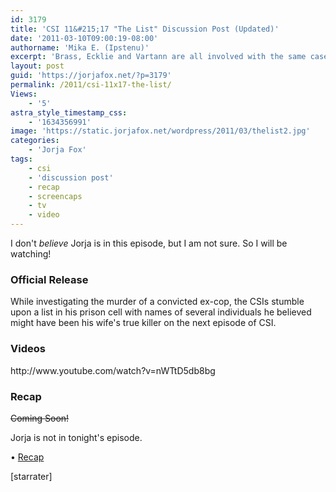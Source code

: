 ```yaml
---
id: 3179
title: 'CSI 11&#215;17 "The List" Discussion Post (Updated)'
date: '2011-03-10T09:00:19-08:00'
authorname: 'Mika E. (Ipstenu)'
excerpt: 'Brass, Ecklie and Vartann are all involved with the same case. And not in a good way.  Tonight, a new CSI! But no Jorja.'
layout: post
guid: 'https://jorjafox.net/?p=3179'
permalink: /2011/csi-11x17-the-list/
Views:
    - '5'
astra_style_timestamp_css:
    - '1634356991'
image: 'https://static.jorjafox.net/wordpress/2011/03/thelist2.jpg'
categories:
    - 'Jorja Fox'
tags:
    - csi
    - 'discussion post'
    - recap
    - screencaps
    - tv
    - video
---
```


I don't _believe_ Jorja is in this episode, but I am not sure. So I will be watching!

<h3>Official Release</h3>
While investigating the murder of a convicted ex-cop, the CSIs stumble upon a list in his prison cell with names of several individuals he believed might have been his wife's true killer on the next episode of CSI.

<h3>Videos</h3>
http://www.youtube.com/watch?v=nWTtD5db8bg

<h3>Recap</h3>
<del>Coming Soon!</del>

Jorja is not in tonight's episode.

&bull; <a href="https://jorjafox.net/wiki/The_List">Recap</a>

[starrater]
